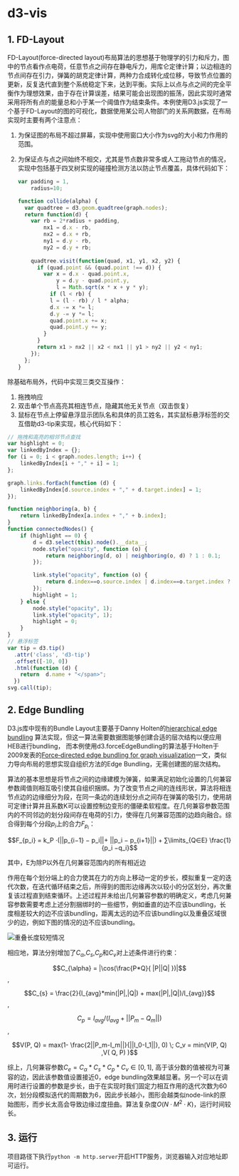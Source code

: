 <script type="text/javascript" src="http://cdn.mathjax.org/mathjax/latest/MathJax.js?config=default"></script>

# d3-vis
## 1. FD-Layout

FD-Layout(force-directed layout)布局算法的思想基于物理学的引力和斥力，图中的节点看作点电荷，任意节点之间存在静电斥力，用库仑定律计算；以边相连的节点间存在引力，弹簧的胡克定律计算，两种力合成转化成位移，导致节点位置的更新，反复迭代直到整个系统稳定下来，达到平衡。实际上以点与点之间的完全平衡作为理想效果，由于存在计算误差，结果可能会出现图的振荡，因此实现时通常采用将所有点的能量总和小于某一个阈值作为结束条件。本例使用D3.js实现了一个基于FD-Layout的图的可视化，数据使用某公司人物部门的关系网数据，在布局实现时主要有两个注意点：

1. 为保证图的布局不超过屏幕，实现中使用窗口大小作为svg的大小和力作用的范围。

2. 为保证点与点之间始终不相交，尤其是节点数非常多或人工拖动节点的情况，实现中包括基于四叉树实现的碰撞检测方法以防止节点覆盖，具体代码如下：

   ```javascript
   var padding = 1, 
       radius=10;
   
   function collide(alpha) {
     var quadtree = d3.geom.quadtree(graph.nodes);
     return function(d) {
       var rb = 2*radius + padding,
           nx1 = d.x - rb,
           nx2 = d.x + rb,
           ny1 = d.y - rb,
           ny2 = d.y + rb;
       
       quadtree.visit(function(quad, x1, y1, x2, y2) {
         if (quad.point && (quad.point !== d)) {
           var x = d.x - quad.point.x,
               y = d.y - quad.point.y,
               l = Math.sqrt(x * x + y * y);
             if (l < rb) {
             l = (l - rb) / l * alpha;
             d.x -= x *= l;
             d.y -= y *= l;
             quad.point.x += x;
             quad.point.y += y;
           }
         }
         return x1 > nx2 || x2 < nx1 || y1 > ny2 || y2 < ny1;
       });
     };
   }
   ```

除基础布局外，代码中实现三类交互操作：
1) 拖拽响应 
2) 双击单个节点高亮其相连节点，隐藏其他无关节点（双击恢复） 
3) 鼠标在节点上停留悬浮显示团队名和具体的员工姓名，其实鼠标悬浮标签的交互借助d3-tip来实现，核心代码如下：

```javascript
// 拖拽和高亮的相邻节点查找
var highlight = 0;
var linkedByIndex = {};
for (i = 0; i < graph.nodes.length; i++) {
    linkedByIndex[i + "," + i] = 1;
};

graph.links.forEach(function (d) {
    linkedByIndex[d.source.index + "," + d.target.index] = 1;
});

function neighboring(a, b) {
    return linkedByIndex[a.index + "," + b.index];
}
function connectedNodes() {
    if (highlight == 0) {
        d = d3.select(this).node().__data__;
        node.style("opacity", function (o) {
            return neighboring(d, o) | neighboring(o, d) ? 1 : 0.1;
        });

        link.style("opacity", function (o) {
            return d.index==o.source.index | d.index==o.target.index ? 1 : 0.1;
        });
        highlight = 1;
    } else {
        node.style("opacity", 1);
        link.style("opacity", 1);
        highlight = 0;
    }
}
// 悬浮标签
var tip = d3.tip()
  .attr('class', 'd3-tip')
  .offset([-10, 0])
  .html(function (d) {
    return  d.name + "</span>";
  })
svg.call(tip);
```
## 2. Edge Bundling

D3.js库中现有的Bundle Layout主要基于Danny Holten的[hierarchical edge bundling](http://citeseerx.ist.psu.edu/viewdoc/download?doi=10.1.1.220.8113&rep=rep1&type=pdf) 算法实现，但这一算法需要数据图能够创建合适的层次结构以便应用HEB进行bundling，
而本例使用d3.forceEdgeBundling的算法基于Holten于2009发表的[Force‐directed edge bundling for graph visualization](https://onlinelibrary.wiley.com/doi/abs/10.1111/j.1467-8659.2009.01450.x)一文，类似力导向布局的思想实现自组织方法的Edge Bundling，无需创建图的层次结构。

算法的基本思想是将节点之间的边缘建模为弹簧，如果满足初始化设置的几何兼容参数阈值则相互吸引使其自组织捆绑。为了改变节点之间的连线形状，算法将相连节点边的边缘细分为段，在同一条边的连续划分点之间存在弹簧的吸引力，使用胡可定律计算并且系数K可以设置控制边变形的僵硬柔软程度。在几何兼容参数范围内的不同邻边的划分段间存在电荷的引力，使得在几何兼容范围的边趋向融合。综合得到每个分段$p_i$上的合力$F_{p_i}$：

$$F_{p_i} =  k_P ·(||p_{i−1} − p_i||+ ||p_i − p_{i+1}||) + ∑\limits_{Q∈E} \frac{1}{p_i −q_i}$$

其中，E为除P以外在几何兼容范围内的所有相近边

作用在每个划分端上的合力使其在力的方向上移动一定的步长，模拟重复一定的迭代次数，在迭代循环结束之后，所得到的图形边缘再次以较小的分区划分，再次重复该过程直到结束循环。上述过程并未给出几何兼容参数的明确定义，考虑几何兼容参数需要考虑上述分割捆绑时的一些细节，例如垂直的边不应该bundling，长度相差较大的边不应该bundling，距离太远的边不应该bundling以及重叠区域很少的边，例如下图的情况的边不应该bundling。

![重叠长度较短情况](https://upload-images.jianshu.io/upload_images/2764802-23985f39f0dc5571.jpeg?imageMogr2/auto-orient/strip%7CimageView2/2/w/1240)

相应地，算法分别增加了$C_{\alpha}$,$C_{s}$,$C_p$和$C_v$对上述条件进行约束：

$$C_{\alpha} = |\cos(\frac{P*Q}{ |P||Q| })|$$,

$$C_{s} = \frac{2}{l_{avg}*min(|P|,|Q|) + max(|P|,|Q|)/l_{avg}}$$,

$$C_p = l_{avg} / (l_{avg} + ||P_m -Q_m||)$$,

$$V(P, Q) = max(1- \frac{2||P_m-I_m||}{||I_0-I_1||}, 0) \; C_v = min(V(P, Q) ,V( Q, P) )$$

综上，几何兼容参数$C_e = C_{\alpha}*C_{s}*C_p*C_v  \in [0,1]$, 高于该分数的值被视为可兼容的边，因此该参数值设置接近0，edge bundling效果越显著。另一个可以在调用时进行设置的参数是步长，由于在实现时我们固定力相互作用的迭代次数为60次，划分段模拟迭代的周期数为6，因此步长越小，图形会越类似node-link的原始图形，而步长太高会导致边缘过度扭曲。算法复杂度$O(N·M^2·K)$，运行时间较长。

## 3. 运行
项目路径下执行`python -m http.server`开启HTTP服务，浏览器输入对应地址即可运行。
